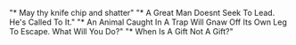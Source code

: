 "* May thy knife chip and shatter"
"* A Great Man Doesnt Seek To Lead. He's Called To It."
"* An Animal Caught In A Trap Will Gnaw Off Its Own Leg To Escape. What Will You Do?"
"* When Is A Gift Not A Gift?"
